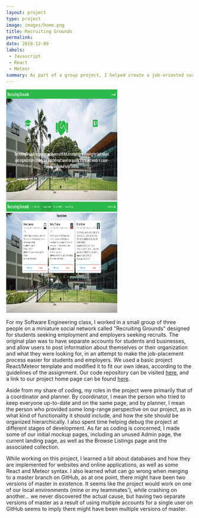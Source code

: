 ```yaml
---
layout: project
type: project
image: images/home.png
title: Recruiting Grounds
permalink:
date: 2018-12-09
labels:
 - Javascript
 - React
 - Meteor
summary: As part of a group project, I helped create a job-oriented social network with React and Meteor.
---
```

<img src="/images/home.png" width="300" height="300">
<img src="/images/companyhome.png" width="300" height="300">

For my Software Engineering class, I worked in a small group of three people on a miniature social network called "Recruiting Grounds" designed for students seeking employment and employers seeking recruits. The original plan was to have separate accounts for students and businesses, and allow users to post information about themselves or their organization and what they were looking for, in an attempt to make the job-placement process easier for students and employers. We used a basic project React/Meteor template and modified it to fit our own ideas, according to the guidelines of the assignment. Our code repository can be visited <a href="https://github.com/twt-connections/recruiting-grounds">here</a>, and a link to our project home page can be found <a href="https://twt-connections.github.io/">here</a>.

Aside from my share of coding, my roles in the project were primarily that of a coordinator and planner. By coordinator, I mean the person who tried to keep everyone up-to-date and on the same page, and by planner, I mean the person who provided some long-range perspective on our project, as in what kind of functionality it should include, and how the site should be organized hierarchically. I also spent time helping debug the project at different stages of development. As far as coding is concerned, I made some of our initial mockup pages, including an unused Admin page, the current landing page, as well as the Browse Listings page and the associated collection.

While working on this project, I learned a bit about databases and how they are implemented for websites and online applications, as well as some React and Meteor syntax. I also learned what can go wrong when merging to a master branch on GitHub, as at one point, there might have been two versions of master in existence. It seems like the project would work on one of our local environments (mine or my teammates'), while crashing on another... we never discovered the actual cause, but having two separate versions of master as a result of using multiple accounts for a single user on GitHub seems to imply there might have been multiple versions of master.
